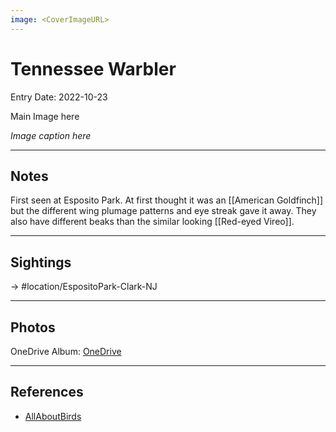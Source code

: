 ```yaml
---
image: <CoverImageURL>
---
```


# Tennessee Warbler
Entry Date: 2022-10-23

Main Image here

*Image caption here*

---------------------------------------------------------------
## Notes

First seen at Esposito Park. At first thought it was an [[American Goldfinch]] but the different wing plumage patterns and eye streak gave it away. They also have different beaks than the similar looking [[Red-eyed Vireo]]. 

---------------------------------------------------------------
## Sightings

-> #location/EspositoPark-Clark-NJ 


---------------------------------------------------------------
## Photos
OneDrive Album: [OneDrive](linkhere)

---------------------------------------------------------------
## References
- [AllAboutBirds](https://www.allaboutbirds.org/guide/Tennessee_Warbler/overview)